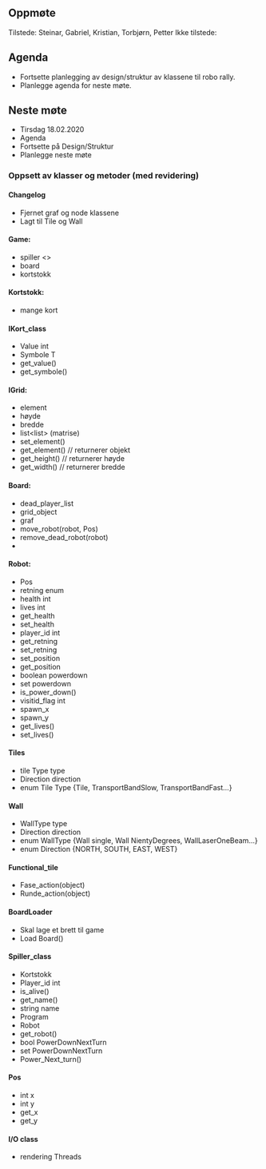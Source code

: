 ## Oppmøte
Tilstede: Steinar, Gabriel, Kristian, Torbjørn, Petter
Ikke tilstede:

## Agenda
- Fortsette planlegging av design/struktur av klassene til robo rally.
- Planlegge agenda for neste møte.

## Neste møte
- Tirsdag 18.02.2020
- Agenda 
- Fortsette på Design/Struktur
- Planlegge neste møte

### Oppsett av klasser og metoder (med revidering)

#### Changelog
- Fjernet graf og node klassene
- Lagt til Tile og Wall

#### Game:
- spiller <>
- board
- kortstokk

#### Kortstokk:
- mange kort

#### IKort_class
- Value int
- Symbole T
- get_value()
- get_symbole()

#### IGrid:
- element<K>
- høyde
- bredde
- list<list<K>> (matrise)
- set_element()
- get_element() // returnerer objekt
- get_height() // returnerer høyde
- get_width() // returnerer bredde

#### Board:
- dead_player_list<robot>
- grid_object
- graf
- move_robot(robot, Pos)
- remove_dead_robot(robot)
- 
#### Robot:
- Pos
- retning enum
- health int
- lives int
- get_health
- set_health
- player_id int
- get_retning
- set_retning
- set_position
- get_position
- boolean powerdown
- set powerdown
- is_power_down()
- visitid_flag int
- spawn_x
- spawn_y
- get_lives()
- set_lives()

#### Tiles
- tile Type type
- Direction direction
- enum Tile Type {Tile, TransportBandSlow, TransportBandFast...}

#### Wall
- WallType type
- Direction direction
- enum WallType {Wall single, Wall NientyDegrees, WallLaserOneBeam...}
- enum Direction {NORTH, SOUTH, EAST, WEST}


#### Functional_tile
- Fase_action(object)
- Runde_action(object)

#### BoardLoader
- Skal lage et brett til game
- Load Board()

#### Spiller_class
- Kortstokk
- Player_id int
- is_alive()
- get_name()
- string name
- Program <kort>
- Robot
- get_robot()
- bool PowerDownNextTurn
- set PowerDownNextTurn
- Power_Next_turn()

#### Pos
- int x
- int y
- get_x
- get_y

#### I/O class
- rendering Threads
